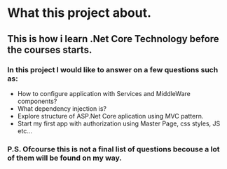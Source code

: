 # What this project about.
## This is how i learn .Net Core Technology before the courses starts.
### In this project I would like to answer on a few questions such as:
  - How to configure application with Services and MiddleWare components?
  - What dependency injection is?
  - Explore structure of ASP.Net Core aplication using MVC pattern.
  - Start my first app with authorization using Master Page, css styles, JS etc...

### P.S. Ofcourse this is not a final list of questions becouse a lot of them will be found on my way.
  
  
